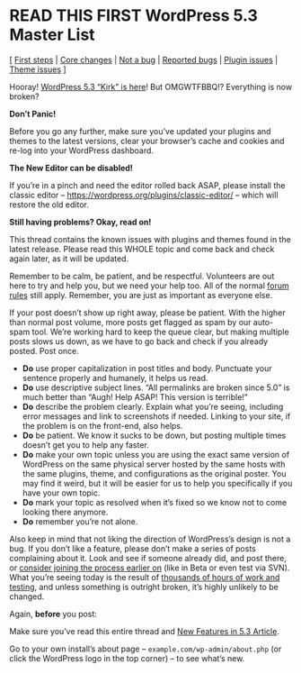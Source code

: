 # READ THIS FIRST WordPress 5.3 Master List

\[ 
[First steps](https://wordpress.org/support/topic/read-this-first-wordpress-5-3-master-list/#post-12124044)
 | 
[Core changes](https://wordpress.org/support/topic/read-this-first-wordpress-5-3-master-list/#post-12124061)
 | 
[Not a bug](https://wordpress.org/support/topic/read-this-first-wordpress-5-3-master-list/#post-12124062)
 | 
[Reported bugs](https://wordpress.org/support/topic/read-this-first-wordpress-5-3-master-list/#post-12124063)
 | 
[Plugin issues](https://wordpress.org/support/topic/read-this-first-wordpress-5-3-master-list/#post-12124064)
 | 
[Theme issues](https://wordpress.org/support/topic/read-this-first-wordpress-5-3-master-list/#post-12124199)
 \]

Hooray! [WordPress 5.3 “Kirk” is here](https://wordpress.org/news/2019/11/kirk/)! But OMGWTFBBQ!? Everything is now broken?

**Don’t Panic!**

Before you go any further, make sure you’ve updated your plugins and themes to the latest versions, clear your browser’s cache and cookies and re-log into your WordPress dashboard.

**The New Editor can be disabled!**

If you’re in a pinch and need the editor rolled back ASAP, please install the classic editor – https://wordpress.org/plugins/classic-editor/ – which will restore the old editor.

**Still having problems? Okay, read on!**

This thread contains the known issues with plugins and themes found in the latest release. Please read this WHOLE topic and come back and check again later, as it will be updated.

Remember to be calm, be patient, and be respectful. Volunteers are out here to try and help you, but we need your help too. All of the normal [forum rules](https://wordpress.org/support/guidelines) still apply. Remember, you are just as important as everyone else.

If your post doesn’t show up right away, please be patient. With the higher than normal post volume, more posts get flagged as spam by our auto-spam tool. We’re working hard to keep the queue clear, but making multiple posts slows us down, as we have to go back and check if you already posted. Post once.

- **Do** use proper capitalization in post titles and body. Punctuate your sentence properly and humanely, it helps us read.
- **Do** use descriptive subject lines. “All permalinks are broken since 5.0” is much better than “Augh! Help ASAP! This version is terrible!”
- **Do** describe the problem clearly. Explain what you’re seeing, including error messages and link to screenshots if needed. Linking to your site, if the problem is on the front-end, also helps.
- **Do** be patient. We know it sucks to be down, but posting multiple times doesn’t get you to help any faster.
- **Do** make your own topic unless you are using the exact same version of WordPress on the same physical server hosted by the same hosts with the same plugins, theme, and configurations as the original poster. You may find it weird, but it will be easier for us to help you specifically if you have your own topic.
- **Do** mark your topic as resolved when it’s fixed so we know not to come looking there anymore.
- **Do** remember you’re not alone.

Also keep in mind that not liking the direction of WordPress’s design is not a bug. If you don’t like a feature, please don’t make a series of posts complaining about it. Look and see if someone already did, and post there, or [consider joining the process earlier on](https://make.wordpress.org/core/) (like in Beta or even test via SVN). What you’re seeing today is the result of [thousands of hours of work and testing](https://make.wordpress.org/core/5-3/), and unless something is outright broken, it’s highly unlikely to be changed.

Again, **before** you post:

Make sure you’ve read this entire thread and [New Features in 5.3 Article](https://wordpress.org/support/wordpress-version/version-5-3/).

Go to your own install’s about page – `example.com/wp-admin/about.php` (or click the WordPress logo in the top corner) – to see what’s new.
